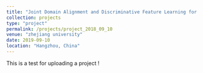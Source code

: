 ```yaml
---
title: "Joint Domain Alignment and Discriminative Feature Learning for Unsupervised Deep Domain Adaptation"
collection: projects
type: "project"
permalink: /projects/project_2018_09_10
venue: "zhejiang university"
date: 2019-09-10
location: "Hangzhou, China"
---
```


This is a test for uploading a project !
